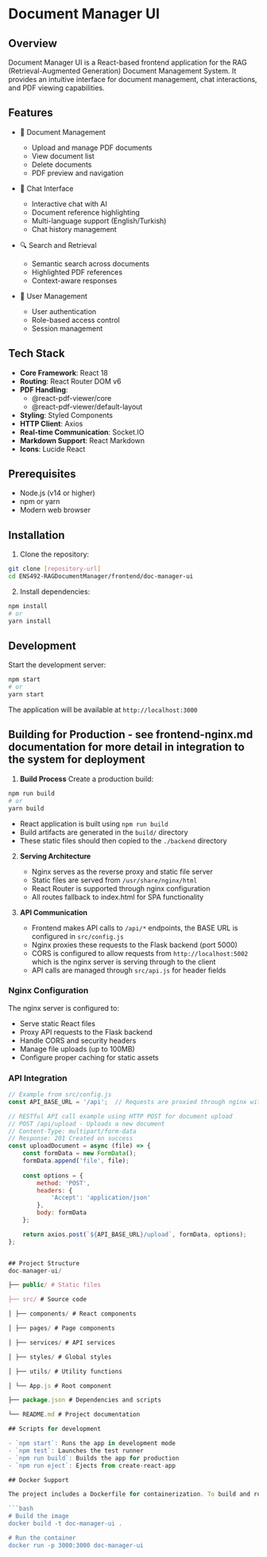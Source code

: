 # Document Manager UI

## Overview
Document Manager UI is a React-based frontend application for the RAG (Retrieval-Augmented Generation) Document Management System. It provides an intuitive interface for document management, chat interactions, and PDF viewing capabilities.

## Features
- 📄 Document Management
  - Upload and manage PDF documents
  - View document list
  - Delete documents
  - PDF preview and navigation

- 💬 Chat Interface
  - Interactive chat with AI
  - Document reference highlighting
  - Multi-language support (English/Turkish)
  - Chat history management

- 🔍 Search and Retrieval
  - Semantic search across documents
  - Highlighted PDF references
  - Context-aware responses

- 👤 User Management
  - User authentication
  - Role-based access control
  - Session management




## Tech Stack
- **Core Framework**: React 18
- **Routing**: React Router DOM v6
- **PDF Handling**: 
  - @react-pdf-viewer/core
  - @react-pdf-viewer/default-layout
- **Styling**: Styled Components
- **HTTP Client**: Axios
- **Real-time Communication**: Socket.IO
- **Markdown Support**: React Markdown
- **Icons**: Lucide React

## Prerequisites
- Node.js (v14 or higher)
- npm or yarn
- Modern web browser

## Installation

1. Clone the repository:
```bash
git clone [repository-url]
cd ENS492-RAGDocumentManager/frontend/doc-manager-ui
```

2. Install dependencies:
```bash
npm install
# or
yarn install
```

## Development

Start the development server:
```bash
npm start
# or
yarn start
```

The application will be available at `http://localhost:3000`

## Building for Production - see frontend-nginx.md documentation for more detail in integration to the system for deployment

1. **Build Process**
Create a production build:
```bash
npm run build
# or
yarn build
```
   - React application is built using `npm run build`
   - Build artifacts are generated in the `build/` directory
   - These static files should then copied to the `./backend` directory

2. **Serving Architecture**
   - Nginx serves as the reverse proxy and static file server
   - Static files are served from `/usr/share/nginx/html`
   - React Router is supported through nginx configuration
   - All routes fallback to index.html for SPA functionality

3. **API Communication**
   - Frontend makes API calls to `/api/*` endpoints, the BASE URL is configured in `src/config.js`
   - Nginx proxies these requests to the Flask backend (port 5000)
   - CORS is configured to allow requests from `http://localhost:5002` which is the nginx server is serving through to the client
   - API calls are managed through `src/api.js` for header fields

### Nginx Configuration
The nginx server is configured to:
- Serve static React files
- Proxy API requests to the Flask backend
- Handle CORS and security headers
- Manage file uploads (up to 100MB)
- Configure proper caching for static assets

### API Integration
```javascript
// Example from src/config.js
const API_BASE_URL = '/api';  // Requests are proxied through nginx with neccessary fields for requests to the backend added 

// RESTful API call example using HTTP POST for document upload
// POST /api/upload - Uploads a new document
// Content-Type: multipart/form-data
// Response: 201 Created on success
const uploadDocument = async (file) => {
    const formData = new FormData();
    formData.append('file', file);
    
    const options = {
        method: 'POST',
        headers: {
            'Accept': 'application/json'
        },
        body: formData
    };

    return axios.post(`${API_BASE_URL}/upload`, formData, options);
};


## Project Structure 
doc-manager-ui/

├── public/ # Static files

├── src/ # Source code

│ ├── components/ # React components

│ ├── pages/ # Page components

│ ├── services/ # API services

│ ├── styles/ # Global styles

│ ├── utils/ # Utility functions

│ └── App.js # Root component

├── package.json # Dependencies and scripts

└── README.md # Project documentation

## Scripts for development

- `npm start`: Runs the app in development mode
- `npm test`: Launches the test runner
- `npm run build`: Builds the app for production
- `npm run eject`: Ejects from create-react-app

## Docker Support

The project includes a Dockerfile for containerization. To build and run the Docker container:

```bash
# Build the image
docker build -t doc-manager-ui .

# Run the container
docker run -p 3000:3000 doc-manager-ui
```